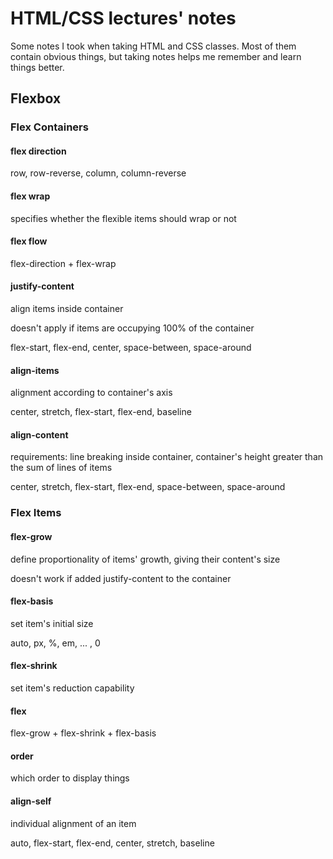 # HTML/CSS lectures' notes

Some notes I took when taking HTML and CSS classes. Most of them contain obvious things, but taking notes helps me remember and learn things better.



## Flexbox

### Flex Containers

#### flex direction

row, row-reverse, column, column-reverse

#### flex wrap

specifies whether the flexible items should wrap or not

#### flex flow

flex-direction + flex-wrap

#### justify-content

align items inside container

doesn't apply if items are occupying 100% of the container

flex-start, flex-end, center, space-between, space-around

#### align-items

alignment according to container's axis

center, stretch, flex-start, flex-end, baseline

#### align-content

requirements: line breaking inside container, container's height greater than the sum of lines of items

center, stretch, flex-start, flex-end, space-between, space-around

### Flex Items

#### flex-grow

define proportionality of items' growth, giving their content's size

doesn't work if added justify-content to the container

#### flex-basis

set item's initial size

auto, px, %, em, ... , 0

#### flex-shrink

set item's reduction capability

#### flex

flex-grow + flex-shrink + flex-basis

#### order

which order to display things

#### align-self

individual alignment of an item

auto, flex-start, flex-end, center, stretch, baseline